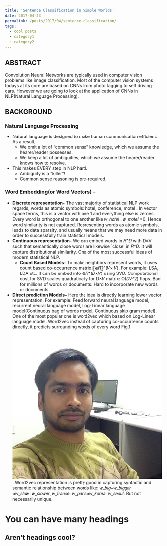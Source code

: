 ```yaml
---
title: 'Sentence Classification in Simple Worlds'
date: 2017-04-23
permalink: /posts/2017/04/sentence-classification/
tags:
  - cool posts
  - category1
  - category2
---
```

ABSTRACT
----------
Convolution Neural Networks are typically used in computer vision problems like image classification. Most of the computer vision systems todays at its core are based on CNNs from photo tagging to self driving cars. 
However we are going to look at the application of CNNs in NLP(Natural Language Processing).

BACKGROUND
----------

### Natural Language Processing ###
* Natural language is designed to make human communication efficient. As a result,
    * We omit a lot of “common sense” knowledge, which we assume the hearer/reader possesses.
    * We keep a lot of ambiguities, which we assume the hearer/reader knows how to resolve.
* This makes EVERY step in NLP hard.
    * Ambiguity is a “killer”!
    * Common sense reasoning is pre-required.

### Word Embedding(or Word Vectors) – ###
* **Discrete representation-** The vast majority of statistical NLP work regards, words as atomic symbols: hotel, conference, motel . In vector space terms, this is a vector with one 1 and everything else is zeroes. Every word is orthogonal to one another like 𝑤_ℎ𝑜𝑡𝑒𝑙 . 𝑤_𝑚𝑜𝑡𝑒𝑙  =0. Hence word similarity is not captured. Representing words as atomic symbols, leads to data sparsity, and usually means that we may need more data in order to successfully train statistical models. 
* **Continuous representation-** We can embed words in 𝑅^𝐷 with D≤V such that semantically close words are likewise `close' in 𝑅^𝐷. It will capture distributional similarity. One of the most successful ideas of modern statistical NLP.
	* **Count Based Models-** To make  neighbors  represent words, it uses count based co-occurrence matrix 〖∈𝑅〗^(𝑉× 𝑉). For example: LSA, LDA etc. It can be embed into ∈𝑅^(𝐷×𝑉)  using SVD. Computational cost for SVD scales quadratically for D×𝑉 matrix: O(𝐷𝑉^2) flops. Bad for millions of words or documents. Hard to incorporate new words or documents. 
* **Direct prediction Models–** Here the idea is directly learning lower vector representation. For example: Feed forward neural language model, recurrent neural language model, Log-Linear language model(Continuous bag of words model, Continuous skip gram model). One of the most popular one is word2vec which based on Log-Linear language model. Word2vec instead of capturing co-occurrence counts directly, it predicts surrounding words of every word Fig.1 ![Test Figure 1](https://github.com/pragup/pragup.github.io/blob/master/images/prashant.png). Word2vec representation is pretty good in capturing syntactic  and semantic relationship between words like: 𝑤_𝑏𝑖𝑔−𝑤_𝑏𝑖𝑔𝑔𝑒𝑟  ≈𝑤_𝑠𝑙𝑜𝑤−𝑤_𝑠𝑙𝑜𝑤𝑒𝑟, 𝑤_𝑓𝑟𝑎𝑛𝑐𝑒−𝑤_𝑝𝑎𝑟𝑖𝑠≈𝑤_𝑘𝑜𝑟𝑒𝑎−𝑤_𝑠𝑒𝑜𝑢𝑙. But not necessarily unique.


You can have many headings
======

Aren't headings cool?
------
